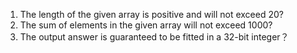 1. The length of the given array is positive and will not exceed 20?
2. The sum of elements in the given array will not exceed 1000?
3. The output answer is guaranteed to be fitted in a 32-bit integer？
